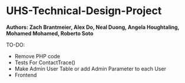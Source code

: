 # UHS-Technical-Design-Project
**Authors: Zach Brantmeier, Alex Do, Neal Duong, Angela Houghtaling, Mohamed Mohamed, Roberto Soto**

TO-DO:
- Remove PHP code
- Tests For ContactTrace()
- Make Admin User Table or add Admin Parameter to each User
- Frontend


